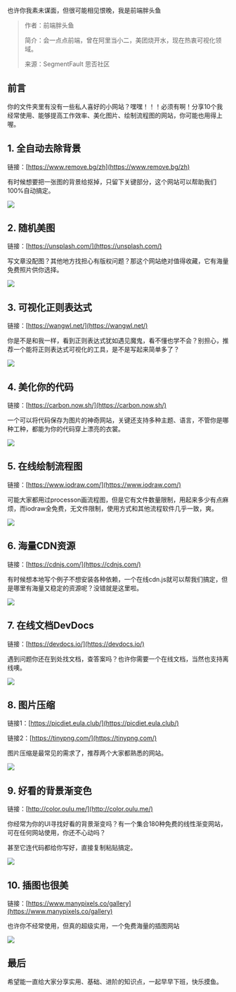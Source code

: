 也许你我素未谋面，但很可能相见恨晚，我是前端胖头鱼

>作者：前端胖头鱼
>
>简介：会一点点前端，曾在阿里当小二，美团烧开水，现在热衷可视化领域。
>
>来源：SegmentFault  思否社区 

## 前言

你的文件夹里有没有一些私人喜好的小网站？嘿嘿！！！必须有啊！分享10个我经常使用、能够提高工作效率、美化图片、绘制流程图的网站，你可能也用得上喔。

## 1. 全自动去除背景

链接：[https://www.remove.bg/zh](https://www.remove.bg/zh)

有时候想要把一张图的背景给抠掉，只留下关键部分，这个网站可以帮助我们100%自动搞定。

![](https://lequ.co/2022/04/2701.gif)

## 2. 随机美图

链接：[https://unsplash.com/](https://unsplash.com/)

写文章没配图？其他地方找担心有版权问题？那这个网站绝对值得收藏，它有海量免费照片供你选择。

![](https://lequ.co/2022/04/2702.png)

## 3. 可视化正则表达式

链接：[https://wangwl.net/](https://wangwl.net/)

你是不是和我一样，看到正则表达式犹如遇见魔鬼，看不懂也学不会？别担心，推荐一个能将正则表达式可视化的工具，是不是写起来简单多了？

![](https://lequ.co/2022/04/2703.png)

## 4. 美化你的代码

链接：[https://carbon.now.sh/](https://carbon.now.sh/)

一个可以将代码保存为图片的神奇网站，关键还支持多种主题、语言，不管你是哪种工种，都能为你的代码穿上漂亮的衣裳。

![](https://lequ.co/2022/04/2704.png)

## 5. 在线绘制流程图

链接：[https://www.iodraw.com/](https://www.iodraw.com/)

可能大家都用过processon画流程图，但是它有文件数量限制，用起来多少有点麻烦，而iodraw全免费，无文件限制，使用方式和其他流程软件几乎一致，爽。

![](https://lequ.co/2022/04/2705.png)

## 6. 海量CDN资源

链接：[https://cdnjs.com/](https://cdnjs.com/)

有时候想本地写个例子不想安装各种依赖，一个在线cdn.js就可以帮我们搞定，但是哪里有海量又稳定的资源呢？没错就是这里啦。

![](https://lequ.co/2022/04/2706.gif)

## 7. 在线文档DevDocs

链接：[https://devdocs.io/](https://devdocs.io/)

遇到问题你还在到处找文档，查答案吗？也许你需要一个在线文档，当然也支持离线噢。

![](https://lequ.co/2022/04/2707.gif)

## 8. 图片压缩

链接1：[https://picdiet.eula.club/](https://picdiet.eula.club/)

链接2：[https://tinypng.com/](https://tinypng.com/)

图片压缩是最常见的需求了，推荐两个大家都熟悉的网站。

![](https://lequ.co/2022/04/2708.png)

## 9. 好看的背景渐变色

链接：[http://color.oulu.me/](http://color.oulu.me/)

你经常为你的UI寻找好看的背景渐变吗？有一个集合180种免费的线性渐变网站，可在任何网站使用，你还不心动吗？

甚至它连代码都给你写好，直接复制粘贴搞定。

![](https://lequ.co/2022/04/2709.gif)

## 10. 插图也很美

链接：[https://www.manypixels.co/gallery](https://www.manypixels.co/gallery)

也许你不经常使用，但真的超级实用，一个免费海量的插图网站

![](https://lequ.co/2022/04/2710.png)

## 最后

希望能一直给大家分享实用、基础、进阶的知识点，一起早早下班，快乐摸鱼。
